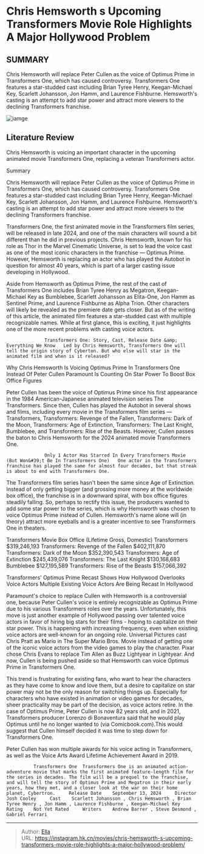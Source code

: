 # Chris Hemsworth s Upcoming Transformers Movie Role Highlights A Major Hollywood Problem


## SUMMARY 



  Chris Hemsworth will replace Peter Cullen as the voice of Optimus Prime in Transformers One, which has caused controversy.   Transformers One features a star-studded cast including Brian Tyree Henry, Keegan-Michael Key, Scarlett Johansson, Jon Hamm, and Laurence Fishburne.   Hemsworth&#39;s casting is an attempt to add star power and attract more viewers to the declining Transformers franchise.  

![iamge]()

## Literature Review

Chris Hemsworth is voicing an important character in the upcoming animated movie Transformers One, replacing a veteran Transformers actor.


Summary

  Chris Hemsworth will replace Peter Cullen as the voice of Optimus Prime in Transformers One, which has caused controversy.   Transformers One features a star-studded cast including Brian Tyree Henry, Keegan-Michael Key, Scarlett Johansson, Jon Hamm, and Laurence Fishburne.   Hemsworth&#39;s casting is an attempt to add star power and attract more viewers to the declining Transformers franchise.  





Transformers One, the first animated movie in the Transformers film series, will be released in late 2024, and one of the main characters will sound a bit different than he did in previous projects. Chris Hemsworth, known for his role as Thor in the Marvel Cinematic Universe, is set to lead the voice cast as one of the most iconic characters in the franchise — Optimus Prime. However, Hemsworth is replacing an actor who has played the Autobot in question for almost 40 years, which is part of a larger casting issue developing in Hollywood.




Aside from Hemsworth as Optimus Prime, the rest of the cast of Transformers One includes Brian Tyree Henry as Megatron, Keegan-Michael Key as Bumblebee, Scarlett Johansson as Elita-One, Jon Hamm as Sentinel Prime, and Laurence Fishburne as Alpha Trion. Other characters will likely be revealed as the premiere date gets closer. But as of the writing of this article, the animated film features a star-studded cast with multiple recognizable names. While at first glance, this is exciting, it just highlights one of the more recent problems with casting voice actors.

                  Transformers One: Story, Cast, Release Date &amp; Everything We Know   Led by Chris Hemsworth, Transformers One will tell the origin story of Cyberton. But who else will star in the animated film and when is it released?    


 Why Chris Hemsworth Is Voicing Optimus Prime In Transformers One Instead Of Peter Cullen 
Paramount Is Counting On Star Power To Boost Box Office Figures
         




Peter Cullen has been the voice of Optimus Prime since his first appearance in the 1984 American-Japanese animated television series The Transformers. Since then, Cullen has played the Autobot in several shows and films, including every movie in the Transformers film series — Transformers, Transformers: Revenge of the Fallen, Transformers: Dark of the Moon, Transformers: Age of Extinction, Transformers: The Last Knight, Bumblebee, and Transformers: Rise of the Beasts. However, Cullen passes the baton to Chris Hemsworth for the 2024 animated movie Transformers One.

                  Only 1 Actor Has Starred In Every Transformers Movie (But Won&#39;t Be In Transformers One)   One actor in the Transformers franchise has played the same for almost four decades, but that streak is about to end with Transformers One.   

The Transformers film series hasn&#39;t been the same since Age of Extinction. Instead of only getting bigger (and grossing more money at the worldwide box office), the franchise is in a downward spiral, with box office figures steadily falling. So, perhaps to rectify this issue, the producers wanted to add some star power to the series, which is why Hemsworth was chosen to voice Optimus Prime instead of Cullen. Hemsworth&#39;s name alone will (in theory) attract more eyeballs and is a greater incentive to see Transformers One in theaters.




 Transformers Movie  Box Office (Lifetime Gross, Domestic)   Transformers  $319,246,193   Transformers: Revenge of the Fallen  $402,111,870   Transformers: Dark of the Moon  $352,390,543   Transformers: Age of Extinction  $245,439,076   Transformers: The Last Knight  $130,168,683   Bumblebee  $127,195,589   Transformers: Rise of the Beasts  $157,066,392   





 Transformers&#39; Optimus Prime Recast Shows How Hollywood Overlooks Voice Actors 
Multiple Existing Voice Actors Are Being Recast In Hollywood
          

Paramount&#39;s choice to replace Cullen with Hemsworth is a controversial one, because Peter Cullen&#39;s voice is entirely recognizable as Optimus Prime due to his various Transformers roles over the years. Unfortunately, this move is just another example of Hollywood passing over talented voice actors in favor of hiring big stars for their films - hoping to capitalize on their star power. This is happening with increasing frequency, even when existing voice actors are well-known for an ongoing role. Universal Pictures cast Chris Pratt as Mario in The Super Mario Bros. Movie instead of getting one of the iconic voice actors from the video games to play the character. Pixar chose Chris Evans to replace Tim Allen as Buzz Lightyear in Lightyear. And now, Cullen is being pushed aside so that Hemsworth can voice Optimus Prime in Transformers One.




This trend is frustrating for existing fans, who want to hear the characters as they have come to know and love them, but a desire to capitalize on star power may not be the only reason for switching things up. Especially for characters who have existed in animation or video games for decades, sheer practicality may be part of the decision, as voice actors retire. In the case of Optimus Prime, Peter Cullen is now 82 years old, and in 2021, Transformers producer Lorenzo di Bonaventura said that he would play Optimus until he no longer wanted to (via Comicbook.com).This would suggest that Cullen himself decided it was time to step down for Transformers One. 



Peter Cullen has won multiple awards for his voice acting in Transformers, as well as the Voice Arts Award Lifetime Achievement Award in 2019.




              Transformers One  Transformers One is an animated action-adventure movie that marks the first animated feature-length film for the series in decades. The film will be a prequel to the franchise, and will tell the story of Optimus Prime and Megatron in their early years, how they met, and a closer look at the war on their home planet, Cybertron.     Release Date    September 13, 2024     Director    Josh Cooley     Cast    Scarlett Johansson , Chris Hemsworth , Brian Tyree Henry , Jon Hamm , Laurence Fishburne , Keegan-Michael Key     Rating    Not Yet Rated     Writers    Andrew Barrer , Steve Desmond , Gabriel Ferrari      





---

> Author: [Ella](https://instagram.hk.cn/)  
> URL: https://instagram.hk.cn/movies/chris-hemsworth-s-upcoming-transformers-movie-role-highlights-a-major-hollywood-problem/  

